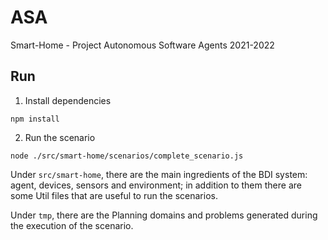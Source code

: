 # ASA
Smart-Home - Project Autonomous Software Agents 2021-2022 

## Run

1) Install dependencies

```
npm install
```

2) Run the scenario

```
node ./src/smart-home/scenarios/complete_scenario.js 
```

Under `src/smart-home`, there are the main ingredients of the BDI system: agent, devices, sensors and environment; in addition to them there are some Util files that are useful to run the scenarios.

Under `tmp`, there are the Planning domains and problems generated during the execution of the scenario.
